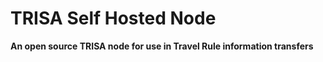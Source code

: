 # TRISA Self Hosted Node

**An open source TRISA node for use in Travel Rule information transfers**

